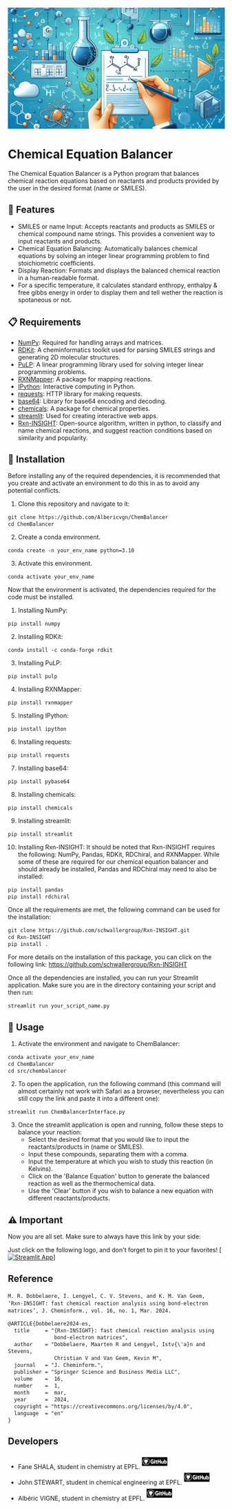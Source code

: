 ![project logo](assets/banner_project_prog.jpg)

# Chemical Equation Balancer

The Chemical Equation Balancer is a Python program that balances chemical reaction equations based on reactants and products provided by the user in the desired format (name or SMILES).

## 🥼 Features

- SMILES or name Input: Accepts reactants and products as SMILES or chemical compound name strings. This provides a convenient way to input reactants and products.
- Chemical Equation Balancing: Automatically balances chemical equations by solving an integer linear programming problem to find stoichiometric coefficients.
- Display Reaction: Formats and displays the balanced chemical reaction in a human-readable format.
- For a specific temperature, it calculates standard enthropy, enthalpy & free gibbs energy in order to display them and tell wether the reaction is spotaneous or not.

## 📋 Requirements

- [NumPy](https://github.com/numpy/numpy): Required for handling arrays and matrices.
- [RDKit](https://github.com/rdkit/rdkit): A cheminformatics toolkit used for parsing SMILES strings and generating 2D molecular structures.
- [PuLP](https://coin-or.github.io/pulp/): A linear programming library used for solving integer linear programming problems.
- [RXNMapper](https://github.com/rxn4chemistry/rxnmapper): A package for mapping reactions.
- [IPython](https://ipython.org/): Interactive computing in Python.
- [requests](https://requests.readthedocs.io/en/latest/): HTTP library for making requests.
- [base64](https://docs.python.org/3/library/base64.html#): Library for base64 encoding and decoding.
- [chemicals](https://github.com/CalebBell/chemicals): A package for chemical properties.
- [streamlit](https://streamlit.io/): Used for creating interactive web apps.
- [Rxn-INSIGHT](https://github.com/schwallergroup/Rxn-INSIGHT): Open-source algorithm, written in python, to classify and name chemical reactions, and suggest reaction conditions based on similarity and popularity.

## 👷 Installation 

Before installing any of the required dependencies, it is recommended that you create and activate an environment to do this in as to avoid any potential conflicts.
1. Clone this repository and navigate to it:
  ```
git clone https://github.com/Albericvgn/ChemBalancer
cd ChemBalancer
  ```
2. Create a conda environment.
```
conda create -n your_env_name python=3.10
```
3. Activate this environment.
```
conda activate your_env_name
```
Now that the environment is activated, the dependencies required for the code must be installed.
1. Installing NumPy:
```
pip install numpy
```
2. Installing RDKit:
```
conda install -c conda-forge rdkit
```
3. Installing PuLP:
```
pip install pulp
```
4. Installing RXNMapper:
```
pip install rxnmapper
```
5. Installing IPython:
```
pip install ipython
```
6. Installing requests:
```
pip install requests 
```
7. Installing base64:
```
pip install pybase64 
```
8. Installing chemicals:
```
pip install chemicals
```
9. Installing streamlit:
```
pip install streamlit
```
10. Installing Rxn-INSIGHT:
It should be noted that Rxn-INSIGHT requires the following: NumPy, Pandas, RDKit, RDChiral, and RXNMapper. While some of these are required for our chemical equation balancer and should already be installed, Pandas and RDChiral may need to also be installed:
```
pip install pandas
pip install rdchiral
```
Once all the requirements are met, the following command can be used for the installation:
```
git clone https://github.com/schwallergroup/Rxn-INSIGHT.git
cd Rxn-INSIGHT
pip install .
```

For more details on the installation of this package, you can click on the following link: https://github.com/schwallergroup/Rxn-INSIGHT

Once all the dependencies are installed, you can run your Streamlit application. Make sure you are in the directory containing your script and then run:

```
streamlit run your_script_name.py
```

##  🔩 Usage

1. Activate the environment and navigate to ChemBalancer:
  ```
conda activate your_env_name
cd ChemBalancer
cd src/chembalancer
  ```

2. To open the application, run the following command (this command will almost certainly not work with Safari as a browser, nevertheless you can still copy the link and paste it into a different one):
  ```
streamlit run ChemBalancerInterface.py
  ```

3. Once the streamlit application is open and running, follow these steps to balance your reaction:
   - Select the desired format that you would like to input the reactants/products in (name or SMILES).
   - Input these compounds, separating them with a comma.
   - Input the temperature at which you wish to study this reaction (in Kelvins).
   - Click on the 'Balance Equation' button to generate the balanced reaction as well as the thermochemical data.
   - Use the 'Clear' button if you wish to balance a new equation with different reactants/products.

##  ⚠ Important 

Now you are all set. Make sure to always have this link by your side:  

Just click on the following logo, and don't forget to pin it to your favorites! 
[[![Streamlit App](https://static.streamlit.io/badges/streamlit_badge_black_white.svg)]([http://128.179.143.112:8507/])]

##  Reference

`M. R. Dobbelaere, I. Lengyel, C. V. Stevens, and K. M. Van Geem, 
‘Rxn-INSIGHT: fast chemical reaction analysis using bond-electron matrices’, J. Cheminform., vol. 16, no. 1, Mar. 2024.`

```
@ARTICLE{Dobbelaere2024-es,
  title     = "{Rxn-INSIGHT}: fast chemical reaction analysis using
               bond-electron matrices",
  author    = "Dobbelaere, Maarten R and Lengyel, Istv{\'a}n and Stevens,
               Christian V and Van Geem, Kevin M",
  journal   = "J. Cheminform.",
  publisher = "Springer Science and Business Media LLC",
  volume    =  16,
  number    =  1,
  month     =  mar,
  year      =  2024,
  copyright = "https://creativecommons.org/licenses/by/4.0",
  language  = "en"
}
```

## Developers

- Fane SHALA, student in chemistry at EPFL. [<img src="./assets/GitHubSymb.png" alt="Profile Picture" width="60">](https://github.com/faneshala)
- John STEWART, student in chemical engineering at EPFL. [<img src="./assets/GitHubSymb.png" alt="Profile Picture" width="60">](https://github.com/johnstewartepfl)
- Albéric VIGNE, student in chemistry at EPFL. [<img src="./assets/GitHubSymb.png" alt="Profile Picture" width="60">](https://github.com/albericvgn)
